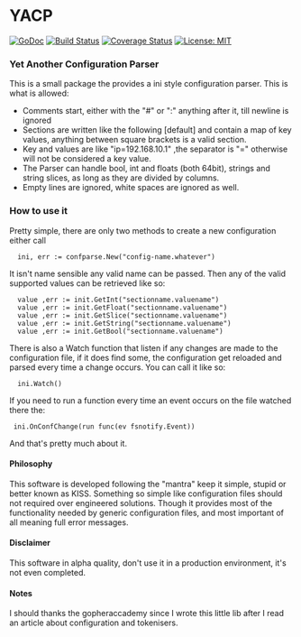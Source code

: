 # YACP 

[![GoDoc](https://godoc.org/github.com/wind85/confparse?status.svg)](https://godoc.org/github.com/wind85/confparse)
[![Build Status](https://travis-ci.org/wind85/confparse.svg?branch=master)](https://travis-ci.org/wind85/confparse)
[![Coverage Status](https://coveralls.io/repos/github/wind85/confparse/badge.svg?branch=master)](https://coveralls.io/github/wind85/confparse?branch=master)
[![License: MIT](https://img.shields.io/badge/License-MIT-yellow.svg)](https://opensource.org/licenses/MIT)
### Yet Another Configuration Parser
This is a small package the provides a ini style configuration parser. This is 
what is allowed:

- Comments start, either with the "#" or ":" anything after it, till newline is ignored
- Sections are written like the following [default] and contain a map of key values,
  anything between square brackets is a valid section.
- Key and values are like "ip=192.168.10.1" ,the separator is "=" otherwise will
  not be considered a key value.
- The Parser can handle bool, int and floats (both 64bit), strings and string slices,
  as long as they are divided by columns.
- Empty lines are ignored, white spaces are ignored as well.

### How to use it
Pretty simple, there are only two methods to create a new configuration either call 
```
  ini, err := confparse.New("config-name.whatever")
```
It isn't name sensible any valid name can be passed. Then any of the valid supported 
values can be retrieved like so:
```
  value ,err := init.GetInt("sectionname.valuename")
  value ,err := init.GetFloat("sectionname.valuename")
  value ,err := init.GetSlice("sectionname.valuename")
  value ,err := init.GetString("sectionname.valuename")
  value ,err := init.GetBool("sectionname.valuename")
```
There is also a Watch function that listen if any changes are made to the configuration
file, if it does find some, the configuration get reloaded and parsed every time a change
occurs. You can call it like so:
```
  ini.Watch()
```
If you need to run a function every time an event occurs on the file watched there the:
```
 ini.OnConfChange(run func(ev fsnotify.Event))
```
And that's pretty much about it.

#### Philosophy
This software is developed following the "mantra" keep it simple, stupid or better known as
KISS. Something so simple like configuration files should not required over engineered solutions.
Though it provides most of the functionality needed by generic configuration files, and most
important of all meaning full error messages.

#### Disclaimer
This software in alpha quality, don't use it in a production environment, it's not even
completed.

#### Notes
I should thanks the gopheraccademy since I wrote this little lib after I read an article about
configuration and tokenisers.
